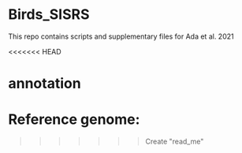 # Birds_SISRS

This repo contains scripts and supplementary files for Ada et al. 2021


<<<<<<< HEAD


# annotation

Reference genome:
=======
>>>>>>> Create "read_me"
